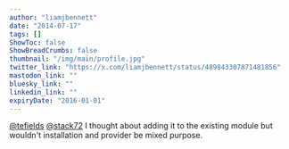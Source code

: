 ```yaml
---
author: "liamjbennett"
date: "2014-07-17"
tags: []
ShowToc: false
ShowBreadCrumbs: false
thumbnail: "/img/main/profile.jpg"
twitter_link: "https://x.com/liamjbennett/status/489843307871481856"
mastodon_link: ""
bluesky_link: ""
linkedin_link: ""
expiryDate: "2016-01-01"
---
```


[@tefields](https://x.com/tefields) [@stack72](https://x.com/stack72) I thought about adding it to the existing module but wouldn't installation and provider be mixed purpose.

